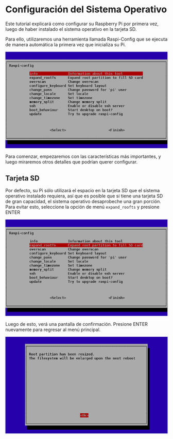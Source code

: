 # Configuración del Sistema Operativo

Este tutorial explicará como configurar su Raspberry Pi por primera vez, luego de haber instalado el sistema operativo en la tarjeta SD.

Para ello, utilizaremos una herramienta llamada Raspi-Config que se ejecuta de manera automática la primera vez que inicializa su Pi. 

![](images/imagen1.png)

Para comenzar, empezaremos con las características más importantes, y luego miraremos otros detalles que podrían querer configurar.

## Tarjeta SD

Por defecto, su Pi sólo utilizará el espacio en la tarjeta SD que el sistema operativo instalado requiera, así que es posible que si tiene una tarjeta SD de gran capacidad, el sistema operativo desaprobeche una gran porción. Para evitar esto, seleccione la opción de menú `expand_roofts` y presione ENTER

![](images/imagen2.png)

Luego de esto, verá una pantalla de confirmación. Presione ENTER nuevamente para regresar al menú principal.

![](images/imagen3.png)



